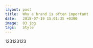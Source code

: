 ```yaml
---
layout: post
title:  Why a brand is often important
date:   2018-07-19 15:01:35 +0300
image:  03.jpg
tags:   Style
---
```

123123123